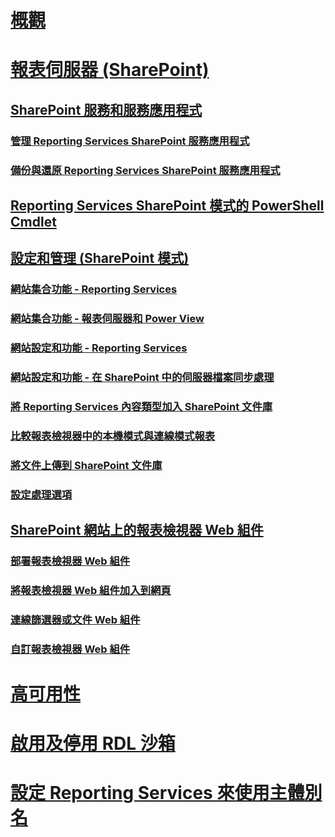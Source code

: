# [概觀](reporting-services-report-server.md)  
# [報表伺服器 (SharePoint)](reporting-services-report-server-sharepoint-mode.md)  
## [SharePoint 服務和服務應用程式](reporting-services-sharepoint-service-and-service-applications.md)  
### [管理 Reporting Services SharePoint 服務應用程式](manage-a-reporting-services-sharepoint-service-application.md)  
### [備份與還原 Reporting Services SharePoint 服務應用程式](backup-and-restore-reporting-services-sharepoint-service-applications.md)  
## [Reporting Services SharePoint 模式的 PowerShell Cmdlet](powershell-cmdlets-for-reporting-services-sharepoint-mode.md)  
## [設定和管理 (SharePoint 模式)](configuration-and-administration-of-a-report-server.md)  
### [網站集合功能 - Reporting Services](site-collection-features-reporting-services.md)  
### [網站集合功能 - 報表伺服器和 Power View](site-collection-features-report-server-and-power-view.md)  
### [網站設定和功能 - Reporting Services](site-settings-and-features-reporting-services.md)  
### [網站設定和功能 - 在 SharePoint 中的伺服器檔案同步處理](activate-the-report-server-file-sync-feature-in-sharepoint-ca.md)  
### [將 Reporting Services 內容類型加入 SharePoint 文件庫](add-reporting-services-content-types-to-a-sharepoint-library.md)  
### [比較報表檢視器中的本機模式與連線模式報表](local-mode-vs-connected-mode-reports-in-the-report-viewer.md)  
### [將文件上傳到 SharePoint 文件庫](upload-documents-to-a-sharepoint-library-reporting-services-in-sharepoint-mode.md)  
### [設定處理選項](set-processing-options-reporting-services-in-sharepoint-integrated-mode.md)  
## [SharePoint 網站上的報表檢視器 Web 組件](report-viewer-web-part-sharepoint-site.md)  
### [部署報表檢視器 Web 組件](deploy-report-viewer-web-part.md)
### [將報表檢視器 Web 組件加入到網頁](add-report-viewer-web-part-to-page.md)
### [連線篩選器或文件 Web 組件](connect-filter-or-documents-web-part-sharepoint-integrated-mode.md)  
### [自訂報表檢視器 Web 組件](customize-the-report-viewer-web-part.md)  
# [高可用性](high-availability-reporting-services.md)  
# [啟用及停用 RDL 沙箱](enable-and-disable-rdl-sandboxing.md)  
# [設定 Reporting Services 來使用主體別名](configure-reporting-services-to-use-a-subject-alternative-name.md)  
